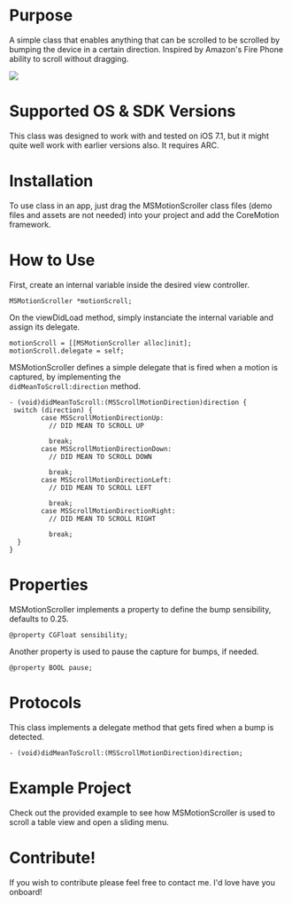 Purpose
================

A simple class that enables anything that can be scrolled to be scrolled by bumping the device in a certain direction. Inspired by Amazon's Fire Phone ability to scroll without dragging. 

![](https://github.com/schmitzoide/MSMotionScroller/MSMotionScroller-V1.0.gif)

Supported OS & SDK Versions
================
This class was designed to work with and tested on iOS 7.1, but it might quite well work with earlier versions also. It requires ARC.

Installation
================
To use class in an app, just drag the MSMotionScroller class files (demo files and assets are not needed) into your project and add the CoreMotion framework.

How to Use
================
First, create an internal variable inside the desired view controller.
```
MSMotionScroller *motionScroll;
```
On the viewDidLoad method, simply instanciate the internal variable and assign its delegate.
```
motionScroll = [[MSMotionScroller alloc]init];
motionScroll.delegate = self;
```
MSMotionScroller defines a simple delegate that is fired when a motion is captured, by implementing the <code> didMeanToScroll:direction</code> method.
```
- (void)didMeanToScroll:(MSScrollMotionDirection)direction {
 switch (direction) {
        case MSScrollMotionDirectionUp:
          // DID MEAN TO SCROLL UP
        
          break;
        case MSScrollMotionDirectionDown:
          // DID MEAN TO SCROLL DOWN
        
          break;
        case MSScrollMotionDirectionLeft:
          // DID MEAN TO SCROLL LEFT

          break;
        case MSScrollMotionDirectionRight:
          // DID MEAN TO SCROLL RIGHT

          break;
  }
}
```

Properties
================
MSMotionScroller implements a property to define the bump sensibility, defaults to 0.25.
```
@property CGFloat sensibility;
```

Another property is used to pause the capture for bumps, if needed.

```
@property BOOL pause;
```

Protocols
================
This class implements a delegate method that gets fired when a bump is detected.

```
- (void)didMeanToScroll:(MSScrollMotionDirection)direction;
```

Example Project
================
Check out the provided example to see how MSMotionScroller is used to scroll a table view and open a sliding menu.

Contribute!
================
If you wish to contribute please feel free to contact me. I'd love have you onboard!
